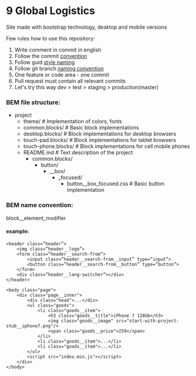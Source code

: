 # 9 Global Logistics
Site made with bootstrap technology, desktop and mobile versions

Few rules how to use this repository:
1. Write comment in commit in english
2. Follow the commit [convention](https://www.conventionalcommits.org/en/v1.0.0/)
3. Follow guid [style naming](https://dart.dev/guides/language/effective-dart/style)
4. Follow git branch [naming convention](https://dev.to/couchcamote/git-branching-name-convention-cch)
5. One feature or code area - one commit
6. Pull request must contain all relevant commits
7. Let's try this way dev > test > staging > production(master)

### BEM file struсture:
- project
  - theme/                      # Implementation of colors, fonts
  - common.blocks/              # Basic block implementations
  - desktop.blocks/             # Block implementations for desktop browsers
  - touch-pad.blocks/           # Block implementations for tablet browsers
  - touch-phone.blocks/         # Block implementations for cell mobile phones
  - README.md                   # Text description of the project
      - common.blocks/
           - button/
              - __box/
                 - _focused/
                     - button__box_focused.css      # Basic button implementation

### BEM name convention:
block__element_modifier

#### example:
    <header class=”header”>
        <img class=”header__logo”>
        <form class=”header__search-from”>
            <input class=”header__search-from__input” type=”input”>
            <button class=”header__search-from__button” type=”button”>
        </form>
        <div class=”header__lang-switcher”></div>
    </header>

    <body class="page">
        <div class="page__inner">
            <div class="head">...</div>
            <ul class="goods">
                <li class="goods__item">
                    <h3 class="goods__title">iPhone 7 128Gb</h3>
                    <img class="goods__image" src="start-with-project-stub__iphone7.png"/>
                    <span class="goods__price">259</span>
                </li>
                <li class="goods__item">...</li>
                <li class="goods__item">...</li>
            </ul>
            <script src="index.min.js"></script>
        </div>
    </body>
